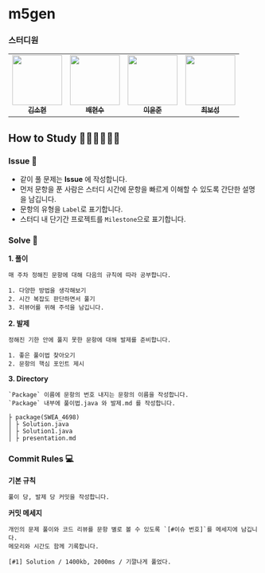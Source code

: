 # m5gen

### 스터디원
<table>
  <tbody>
    <tr>
        <td align="center"><a href="https://github.com/elsa-kim"><img src="https://avatars.githubusercontent.com/u/116364101?v=4" width="100px;" alt=""/><br /><sub><b> 김소현 </b></sub></a><br /></td>
        <td align="center"><a href="https://github.com/Baehyunsu20"><img src="https://avatars.githubusercontent.com/u/75521809?v=4" width="100px;" alt=""/><br /><sub><b> 배현수 </b></sub></a><br /></td>
        <td align="center"><a href="https://github.com/honghangmon"><img src="https://avatars.githubusercontent.com/u/175167640?v=4" width="100px;" alt=""/><br /><sub><b> 이윤준 </b></sub></a><br /></td>
        <td align="center"><a href="https://github.com/bosung17"><img src="https://avatars.githubusercontent.com/u/175131929?v=4" width="100px;" alt=""/><br /><sub><b> 최보성 </b></sub></a><br /></td>
    </tr>
  </tbody>
</table>


## How to Study 👩🏻‍💻👨🏻‍💻
### Issue 🚩
- 같이 풀 문제는 **Issue** 에 작성합니다.
- 먼저 문항을 푼 사람은 스터디 시간에 문항을 빠르게 이해할 수 있도록 간단한 설명을 남깁니다.
- 문항의 유형을 `Label`로 표기합니다.
- 스터디 내 단기간 프로젝트를 `Milestone`으로 표기합니다.

### Solve 📝
**1. 풀이**   

    매 주차 정해진 문항에 대해 다음의 규칙에 따라 공부합니다.

    1. 다양한 방법을 생각해보기
    2. 시간 복잡도 판단하면서 풀기
    3. 리뷰어를 위해 주석을 남깁니다.

**2. 발제**

    정해진 기한 안에 풀지 못한 문항에 대해 발제를 준비합니다.

    1. 좋은 풀이법 찾아오기
    2. 문항의 핵심 포인트 제시

**3. Directory**

    `Package` 이름에 문항의 번호 내지는 문항의 이름을 작성합니다.  
    `Package` 내부에 풀이법.java 와 발제.md 를 작성합니다.
    
    ├ package(SWEA_4698)
    │ ├ Solution.java
    │ ├ Solution1.java
    │ ├ presentation.md
    

### Commit Rules 💻
**기본 규칙**

    풀이 당, 발제 당 커밋을 작성합니다.

**커밋 메세지**

    개인의 문제 풀이와 코드 리뷰를 문항 별로 볼 수 있도록 `[#이슈 번호]`를 메세지에 남깁니다.
    메모리와 시간도 함께 기록합니다.
    
    [#1] Solution / 1400kb, 2000ms / 기깔나게 풀었다.  
